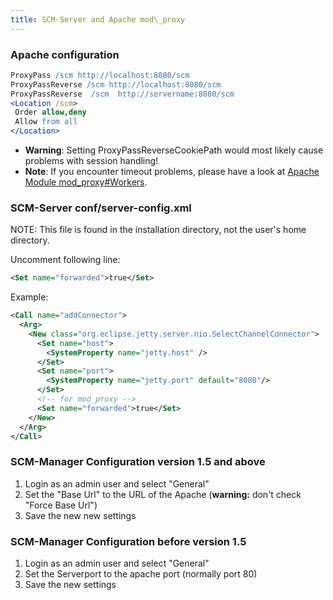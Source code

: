 ```yaml
---
title: SCM-Server and Apache mod\_proxy
---
```


### Apache configuration

```apache
ProxyPass /scm http://localhost:8080/scm
ProxyPassReverse /scm http://localhost:8080/scm
ProxyPassReverse  /scm  http://servername:8080/scm
<Location /scm>
 Order allow,deny
 Allow from all
</Location>
```
- **Warning**: Setting ProxyPassReverseCookiePath would most likely cause problems with session handling!
- **Note**: If you encounter timeout problems, please have a look at [Apache Module mod_proxy#Workers](http://httpd.apache.org/docs/current/mod/mod_proxy.html#workers).

### SCM-Server conf/server-config.xml

NOTE: This file is found in the installation directory, not the user\'s
home directory.

Uncomment following line: 
```xml
<Set name="forwarded">true</Set>
```

Example: 
```xml
<Call name="addConnector">
  <Arg>
    <New class="org.eclipse.jetty.server.nio.SelectChannelConnector">
      <Set name="host">
        <SystemProperty name="jetty.host" />
      </Set>
      <Set name="port">
        <SystemProperty name="jetty.port" default="8080"/>
      </Set>
      <!-- for mod_proxy -->
      <Set name="forwarded">true</Set>
    </New>
  </Arg>
</Call>
```

### SCM-Manager Configuration version 1.5 and above

1. Login as an admin user and select \"General\"
2. Set the \"Base Url\" to the URL of the Apache (**warning:** don\'t check \"Force Base Url\")
3. Save the new new settings

### SCM-Manager Configuration before version 1.5

1. Login as an admin user and select \"General\"
2. Set the Serverport to the apache port (normally port 80)
3. Save the new settings
